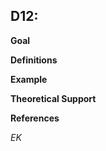 ## D12:  




**Goal**



**Definitions**



**Example**


**Theoretical Support**


**References**


*EK*
